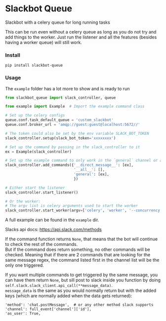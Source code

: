 # Slackbot Queue

Slackbot with a celery queue for long running tasks

This can be run even without a celery queue as long as you do not try and add things to the worker. Just run the listener and all the features (besides having a worker queue) will still work.


### Install
`pip install slackbot-queue`  


### Usage
The `example` folder has a lot more to show and is ready to run

```python
from slackbot_queue import slack_controller, queue

from example import Example  # Import the example command class

# Set up the celery configs
queue.conf.task_default_queue = 'custom_slackbot'
queue.conf.broker_url = 'amqp://guest:guest@localhost:5672//'

# The token could also be set by the env variable SLACK_BOT_TOKEN
slack_controller.setup(slack_bot_token='xxxxxxxx')

# Set up the command by passing in the slack_controller to it
ex = Example(slack_controller)

# Set up the example command to only work in the `general` channel or as a direct message
slack_controller.add_commands({'__direct_message__': [ex],
                               '__all__': [],
                               'general': [ex],
                               })

# Either start the listener
slack_controller.start_listener()

# Or the worker:
# The argv list is celery arguments used to start the worker
slack_controller.start_worker(argv=['celery', 'worker', '--concurrency', '1', '-l', 'info'])
```

A full example can be found in the `example` dir.

Slacks api docs: https://api.slack.com/methods

If the command function returns `None`, that means that the bot will continue to check the rest of the commands.  
But if the command does return something, no other commands will be checked. Meaning that if there are 2 commands that are looking for the same message regex, the command listed first in the channel list will be the only one triggered.

If you want multiple commands to get triggered by the same message, you can have them return `None`, but sill post to slack inside you function by doing `self.slack.slack_client.api_call(**message_data)`.  
`message_data` is the same as you would normally return but with the added keys (which are normally added when the data gets returned):  
```
'method': 'chat.postMessage',  # or any other method slack supports
'channel': full_event['channel']['id'],
'as_user': True,
```
